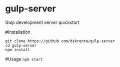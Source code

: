 # gulp-server
Gulp development server quickstart

#Installation
```
git clone https://github.com/dskrenta/gulp-server
cd gulp-server
npm install
```

#Usage
`npm start`
